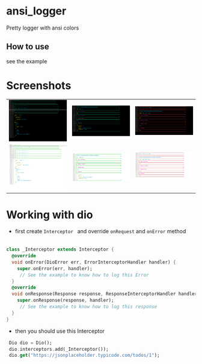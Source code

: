 # ansi_logger

Pretty logger with ansi colors

## How to use

see the example

# Screenshots
<table>
  <tr>
    <td><img src="https://raw.githubusercontent.com/mo-ah-dawood/ansi_logger/main/screen_shots/black_1.png"></td>
    <td><img src="https://raw.githubusercontent.com/mo-ah-dawood/ansi_logger/main/screen_shots/black_2.png"></td>
    <td><img src="https://raw.githubusercontent.com/mo-ah-dawood/ansi_logger/main/screen_shots/black_3.png"></td>
  </tr>
  <tr>
    <td><img src="https://raw.githubusercontent.com/mo-ah-dawood/ansi_logger/main/screen_shots/white_1.png"></td>
    <td><img src="https://raw.githubusercontent.com/mo-ah-dawood/ansi_logger/main/screen_shots/white_2.png"></td>
    <td><img src="https://raw.githubusercontent.com/mo-ah-dawood/ansi_logger/main/screen_shots/white_3.png"></td>
  </tr>
</table>

# Working with dio
- first create `Interceptor ` and override `onRequest` and `onError` method 

```dart

class _Interceptor extends Interceptor {
  @override
  void onError(DioError err, ErrorInterceptorHandler handler) {
    super.onError(err, handler);
     // See the example to know how to log this Error
  }
  @override
  void onResponse(Response response, ResponseInterceptorHandler handler) {
    super.onResponse(response, handler);
     // See the example to know how to log this response
  }
}

```

- then you should use this Interceptor

```dart
 Dio dio = Dio();
 dio.interceptors.add(_Interceptor());
 dio.get("https://jsonplaceholder.typicode.com/todos/1");
 
```